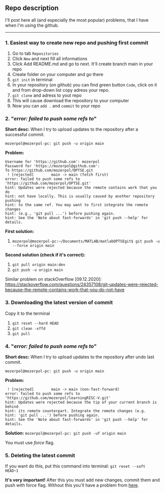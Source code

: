 ## Repo description
I'll post here all (and especially the most popular) problems, that I have when I'm using the github.

------------

### 1. Easiest way to create new repo and pushing first commit

1. Go to tab `Repositories`
2. Click `New` and next fill all informations
3. Click Add README.md and go to next. It'll create branch main in your repo
4. Create folder on your computer and go there
5. `git init` in terminal
6. In your repository (on github) you can find green button `Code`, click on it and from drop-down list copy adress your repo.
7. `git clone` and adress to yout repo
8. This will cause download the repository to your computer
9. Now you can `add .` and `commit` to your repo

### 2. "*error: failed to push some refs to*" 
**Short desc:** When I try to upload updates to the repository after a successful commit.

`mozerpol@mozerpol-pc: git push -u origin main`

**Problem:**
```shell
Username for 'https://github.com': mozerpol
Password for 'https://mozerpol@github.com': 
To https://github.com/mozerpol/OPTSE.git
 ! [rejected]        main -> main (fetch first)
error: failed to push some refs to 'https://github.com/mozerpol/OPTSE.git'
hint: Updates were rejected because the remote contains work that you do
hint: not have locally. This is usually caused by another repository pushing
hint: to the same ref. You may want to first integrate the remote changes
hint: (e.g., 'git pull ...') before pushing again.
hint: See the 'Note about fast-forwards' in 'git push --help' for details.
```
**First solution:**

1. `mozerpol@mozerpol-pc:~/Documents/MATLAB/matlabOPTSEgit$ git push -u --force origin main`

**Second solution (check if it's correct):**
1. `git pull origin main:dev`
2. `git push -u origin main`

Similar problem on stackOverflow [09.12.2020]: https://stackoverflow.com/questions/24357108/git-updates-were-rejected-because-the-remote-contains-work-that-you-do-not-have 

### 3. Downloading the latest version of commit
Copy it to the terminal
1. `git reset --hard HEAD`
2. `git clean -xffd`
3. `git pull`

### 4. "*error: failed to push some refs to*" <a name="afterUndo"></a>
**Short desc:** When I try to upload updates to the repository after undo last commit.

`mozerpol@mozerpol-pc: git push -u origin main`

**Problem:**
```shell
 ! [rejected]        main -> main (non-fast-forward)
error: failed to push some refs to 'https://github.com/mozerpol/learningRISC-V.git'
hint: Updates were rejected because the tip of your current branch is behind
hint: its remote counterpart. Integrate the remote changes (e.g.
hint: 'git pull ...') before pushing again.
hint: See the 'Note about fast-forwards' in 'git push --help' for details.

```

**Solution:**
`mozerpol@mozerpol-pc: git push -uf origin main`

You must use *force* flag.

### 5. Deleting the latest commit
If you want do this, put this command into terminal: `git reset --soft HEAD~1`

**It's very important!** After this you must add new changes, commit them and push with force flag. Without this you'll have a problem from [here](#afterUndo).










